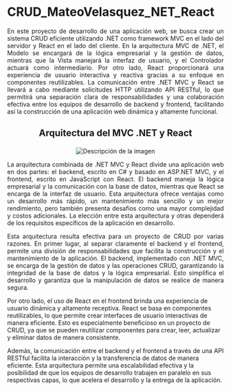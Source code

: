 # CRUD_MateoVelasquez_NET_React

<p align="justify">En este proyecto de desarrollo de una aplicación web, se busca crear un sistema CRUD eficiente utilizando .NET como framework MVC en el lado del servidor y React en el lado del cliente. En la arquitectura MVC de .NET, el Modelo se encargará de la lógica empresarial y la gestión de datos, mientras que la Vista manejará la interfaz de usuario, y el Controlador actuará como intermediario. Por otro lado, React proporcionará una experiencia de usuario interactiva y reactiva gracias a su enfoque en componentes reutilizables. La comunicación entre .NET MVC y React se llevará a cabo mediante solicitudes HTTP utilizando API RESTful, lo que permitirá una separación clara de responsabilidades y una colaboración efectiva entre los equipos de desarrollo de backend y frontend, facilitando así la construcción de una aplicación web dinámica y altamente funcional.</p>


## <p align="center">Arquitectura del MVC .NET y React</p> ##

<p align="center">
  <img src="https://github.com/MateVelasquez/CRUD_MateoVelasquez_NET_React/assets/118739432/d6fbdb29-34c4-4374-a713-2912d5eb44d2" alt="Descripción de la imagen">
</p>



<p align="justify">La arquitectura combinada de .NET MVC y React divide una aplicación web en dos partes: el backend, escrito en C# y basado en ASP.NET MVC, y el frontend, escrito en JavaScript con React. El backend maneja la lógica empresarial y la comunicación con la base de datos, mientras que React se encarga de la interfaz de usuario. Esta arquitectura ofrece ventajas como un desarrollo más rápido, un mantenimiento más sencillo y un mejor rendimiento, pero también presenta desafíos como una mayor complejidad y costos adicionales. La elección entre esta arquitectura y otras dependerá de los requisitos específicos de la aplicación en desarrollo. </p>

<p align="justify">Esta arquitectura resulta efectiva para un proyecto de CRUD por varias razones. En primer lugar, al separar claramente el backend y el frontend, permite una división de responsabilidades que facilita la construcción y el mantenimiento de la aplicación. El backend, implementado con .NET MVC, se encarga de la gestión de datos y las operaciones CRUD, garantizando la integridad de la base de datos y la lógica empresarial. Esto simplifica el desarrollo y garantiza que la manipulación de datos se realice de manera segura.

Por otro lado, el uso de React en el frontend brinda una experiencia de usuario dinámica y altamente receptiva. React se basa en componentes reutilizables, lo que permite crear interfaces de usuario interactivas de manera eficiente. Esto es especialmente beneficioso en un proyecto de CRUD, ya que se pueden reutilizar componentes para crear, leer, actualizar y eliminar datos de manera consistente.

Además, la comunicación entre el backend y el frontend a través de una API RESTful facilita la interacción y la transferencia de datos de manera eficiente. Esta arquitectura permite una escalabilidad efectiva y la posibilidad de que los equipos de desarrollo trabajen en paralelo en sus respectivas capas, lo que acelera el desarrollo y la entrega de la aplicación. </p>
